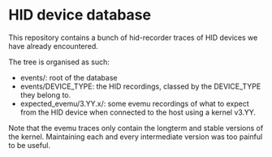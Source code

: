 HID device database
===================

This repository contains a bunch of hid-recorder traces of
HID devices we have already encountered.

The tree is organised as such:
- events/: root of the database
- events/DEVICE_TYPE: the HID recordings, classed by the
  DEVICE_TYPE they belong to.
- expected_evemu/3.YY.x/: some evemu recordings of what to
  expect from the HID device when connected to the host using
  a kernel v3.YY.

Note that the evemu traces only contain the longterm and stable
versions of the kernel. Maintaining each and every intermediate
version was too painful to be useful.
